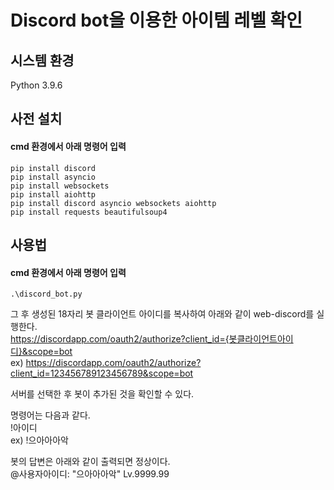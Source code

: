 # Discord bot을 이용한 아이템 레벨 확인

## 시스템 환경
Python 3.9.6   

## 사전 설치
#### cmd 환경에서 아래 명령어 입력
```   
pip install discord
pip install asyncio
pip install websockets
pip install aiohttp
pip install discord asyncio websockets aiohttp
pip install requests beautifulsoup4
```   

## 사용법
#### cmd 환경에서 아래 명령어 입력
```   
.\discord_bot.py
```   

그 후 생성된 18자리 봇 클라이언트 아이디를 복사하여 아래와 같이 web-discord를 실행한다.   
https://discordapp.com/oauth2/authorize?client_id={봇클라이언트아이디}&scope=bot   
ex) https://discordapp.com/oauth2/authorize?client_id=123456789123456789&scope=bot   
   
서버를 선택한 후 봇이 추가된 것을 확인할 수 있다.   
   
명령어는 다음과 같다.   
!아이디   
ex) !으아아아악   
   
봇의 답변은 아래와 같이 출력되면 정상이다.   
@사용자아이디: "으아아아악" Lv.9999.99